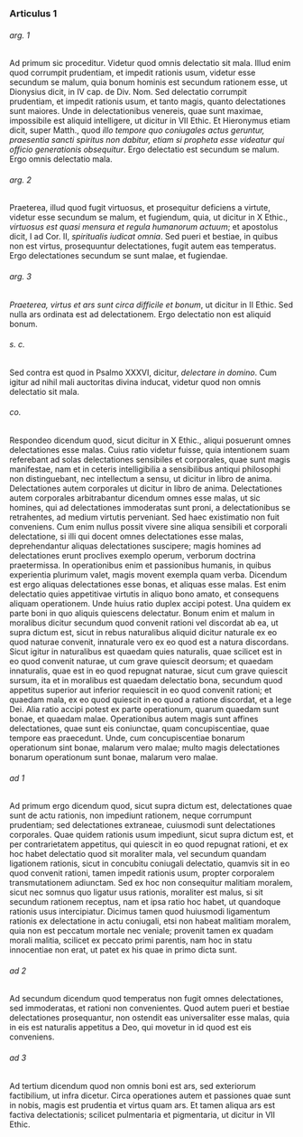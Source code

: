 ### Articulus 1

###### arg. 1
Ad primum sic proceditur. Videtur quod omnis delectatio sit mala. Illud enim quod corrumpit prudentiam, et impedit rationis usum, videtur esse secundum se malum, quia bonum hominis est secundum rationem esse, ut Dionysius dicit, in IV cap. de Div. Nom. Sed delectatio corrumpit prudentiam, et impedit rationis usum, et tanto magis, quanto delectationes sunt maiores. Unde in delectationibus venereis, quae sunt maximae, impossibile est aliquid intelligere, ut dicitur in VII Ethic. Et Hieronymus etiam dicit, super Matth., quod *illo tempore quo coniugales actus geruntur, praesentia sancti spiritus non dabitur, etiam si propheta esse videatur qui officio generationis obsequitur*. Ergo delectatio est secundum se malum. Ergo omnis delectatio mala.

###### arg. 2
Praeterea, illud quod fugit virtuosus, et prosequitur deficiens a virtute, videtur esse secundum se malum, et fugiendum, quia, ut dicitur in X Ethic., *virtuosus est quasi mensura et regula humanorum actuum*; et apostolus dicit, I ad Cor. II, *spiritualis iudicat omnia*. Sed pueri et bestiae, in quibus non est virtus, prosequuntur delectationes, fugit autem eas temperatus. Ergo delectationes secundum se sunt malae, et fugiendae.

###### arg. 3
*Praeterea, virtus et ars sunt circa difficile et bonum*, ut dicitur in II Ethic. Sed nulla ars ordinata est ad delectationem. Ergo delectatio non est aliquid bonum.

###### s. c.
Sed contra est quod in Psalmo XXXVI, dicitur, *delectare in domino*. Cum igitur ad nihil mali auctoritas divina inducat, videtur quod non omnis delectatio sit mala.

###### co.
Respondeo dicendum quod, sicut dicitur in X Ethic., aliqui posuerunt omnes delectationes esse malas. Cuius ratio videtur fuisse, quia intentionem suam referebant ad solas delectationes sensibiles et corporales, quae sunt magis manifestae, nam et in ceteris intelligibilia a sensibilibus antiqui philosophi non distinguebant, nec intellectum a sensu, ut dicitur in libro de anima. Delectationes autem corporales ut dicitur in libro de anima. Delectationes autem corporales arbitrabantur dicendum omnes esse malas, ut sic homines, qui ad delectationes immoderatas sunt proni, a delectationibus se retrahentes, ad medium virtutis perveniant. Sed haec existimatio non fuit conveniens. Cum enim nullus possit vivere sine aliqua sensibili et corporali delectatione, si illi qui docent omnes delectationes esse malas, deprehendantur aliquas delectationes suscipere; magis homines ad delectationes erunt proclives exemplo operum, verborum doctrina praetermissa. In operationibus enim et passionibus humanis, in quibus experientia plurimum valet, magis movent exempla quam verba. Dicendum est ergo aliquas delectationes esse bonas, et aliquas esse malas. Est enim delectatio quies appetitivae virtutis in aliquo bono amato, et consequens aliquam operationem. Unde huius ratio duplex accipi potest. Una quidem ex parte boni in quo aliquis quiescens delectatur. Bonum enim et malum in moralibus dicitur secundum quod convenit rationi vel discordat ab ea, ut supra dictum est, sicut in rebus naturalibus aliquid dicitur naturale ex eo quod naturae convenit, innaturale vero ex eo quod est a natura discordans. Sicut igitur in naturalibus est quaedam quies naturalis, quae scilicet est in eo quod convenit naturae, ut cum grave quiescit deorsum; et quaedam innaturalis, quae est in eo quod repugnat naturae, sicut cum grave quiescit sursum, ita et in moralibus est quaedam delectatio bona, secundum quod appetitus superior aut inferior requiescit in eo quod convenit rationi; et quaedam mala, ex eo quod quiescit in eo quod a ratione discordat, et a lege Dei. Alia ratio accipi potest ex parte operationum, quarum quaedam sunt bonae, et quaedam malae. Operationibus autem magis sunt affines delectationes, quae sunt eis coniunctae, quam concupiscentiae, quae tempore eas praecedunt. Unde, cum concupiscentiae bonarum operationum sint bonae, malarum vero malae; multo magis delectationes bonarum operationum sunt bonae, malarum vero malae.

###### ad 1
Ad primum ergo dicendum quod, sicut supra dictum est, delectationes quae sunt de actu rationis, non impediunt rationem, neque corrumpunt prudentiam; sed delectationes extraneae, cuiusmodi sunt delectationes corporales. Quae quidem rationis usum impediunt, sicut supra dictum est, et per contrarietatem appetitus, qui quiescit in eo quod repugnat rationi, et ex hoc habet delectatio quod sit moraliter mala, vel secundum quandam ligationem rationis, sicut in concubitu coniugali delectatio, quamvis sit in eo quod convenit rationi, tamen impedit rationis usum, propter corporalem transmutationem adiunctam. Sed ex hoc non consequitur malitiam moralem, sicut nec somnus quo ligatur usus rationis, moraliter est malus, si sit secundum rationem receptus, nam et ipsa ratio hoc habet, ut quandoque rationis usus intercipiatur. Dicimus tamen quod huiusmodi ligamentum rationis ex delectatione in actu coniugali, etsi non habeat malitiam moralem, quia non est peccatum mortale nec veniale; provenit tamen ex quadam morali malitia, scilicet ex peccato primi parentis, nam hoc in statu innocentiae non erat, ut patet ex his quae in primo dicta sunt.

###### ad 2
Ad secundum dicendum quod temperatus non fugit omnes delectationes, sed immoderatas, et rationi non convenientes. Quod autem pueri et bestiae delectationes prosequantur, non ostendit eas universaliter esse malas, quia in eis est naturalis appetitus a Deo, qui movetur in id quod est eis conveniens.

###### ad 3
Ad tertium dicendum quod non omnis boni est ars, sed exteriorum factibilium, ut infra dicetur. Circa operationes autem et passiones quae sunt in nobis, magis est prudentia et virtus quam ars. Et tamen aliqua ars est factiva delectationis; scilicet pulmentaria et pigmentaria, ut dicitur in VII Ethic.

